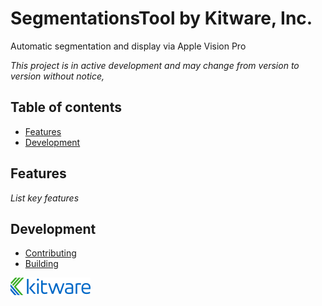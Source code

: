 # SegmentationsTool by Kitware, Inc.

Automatic segmentation and display via Apple Vision Pro

_This project is in active development and may change from version to version without notice,_

## Table of contents

- [Features](#features)
- [Development](#development)

## Features

_List key features_

## Development

- [Contributing](CONTRIBUTING.md)
- [Building](BUILD.md)

![SegmentationsTool by Kitware, Inc.](Applications/SegmentationsToolApp/Resources/Images/LogoFull.png?raw=true)
